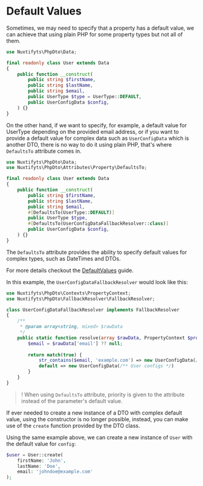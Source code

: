 Default Values
=

Sometimes, we may need to specify that a property has a default value,
we can achieve that using plain PHP for some property types but not all of them.

```php
use Nuxtifyts\PhpDto\Data;

final readonly class User extends Data
{
    public function __construct(
        public string $firstName,
        public string $lastName,
        public string $email,
        public UserType $type = UserType::DEFAULT,
        public UserConfigData $config,
    ) {}
}
```

On the other hand, if we want to specify, for example, a default value for UserType depending
on the provided email address, or if you want to provide a default value for complex data such as
`UserConfigData` which is another DTO, there is no way to do it using plain PHP,
that's where `DefaultsTo` attribute comes in.

```php
use Nuxtifyts\PhpDto\Data;
use Nuxtifyts\PhpDto\Attributes\Property\DefaultsTo;

final readonly class User extends Data
{
    public function __construct(
        public string $firstName,
        public string $lastName,
        public string $email,
        #[DefaultsTo(UserType::DEFAULT)]
        public UserType $type,
        #[DefaultsTo(UserConfigDataFallbackResolver::class)]
        public UserConfigData $config,
    ) {}
}
```

The `DefaultsTo` attribute provides the ability to specify default values for complex types,
such as DateTimes and DTOs.

For more details checkout the [DefaultValues](https://github.com/nuxtifyts/php-dto/blob/main/docs/DefaultValues.md)
guide.

In this example, the `UserConfigDataFallbackResolver` would look like this:

```php
use Nuxtifyts\PhpDto\Contexts\PropertyContext;
use Nuxtifyts\PhpDto\FallbackResolver\FallbackResolver;

class UserConfigDataFallbackResolver implements FallbackResolver
{
    /** 
     * @param array<string, mixed> $rawData 
     */
    public static function resolve(array $rawData, PropertyContext $property) : mixed{
        $email = $rawData['email'] ?? null;
        
        return match(true) {
            str_contains($email, 'example.com') => new UserConfigData(/** Admin configs */),
            default => new UserConfigData(/** User configs */)
        }
    }
}
```

>! When using `DefaultsTo` attribute, priority is given to the attribute instead of the parameter's default value.

If ever needed to create a new instance of a DTO with complex default value, 
using the constructor is no longer possible, instead, you can make use of the 
`create` function provided by the DTO class.

Using the same example above, we can create a new instance of `User` with the default value for `config`:

```php
$user = User::create(
    firstName: 'John',
    lastName: 'Doe',
    email: 'johndoe@example.com'
);
```
